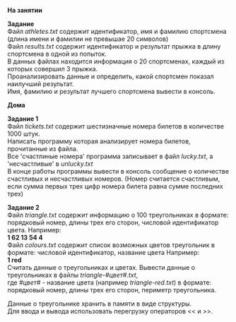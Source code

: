 __На занятии__<br>

__Задание__<br>
Файл *athletes.txt* содержит идентификатор, имя и фамилию спортсмена (длина имени и фамилии не превышае 20 символов)<br>
Файл *results.txt* содержит идентификатор и результат прыжка в длину спортсмена в одной из попыток.<br>
В данных файлах находится информация о 20 спортсменах, каждый из которых совершил 3 прыжка.<br>
Проанализировать данные и определить, какой спортсмен показал наилучший результат.<br>
Имя, фамилию и результат лучшего спортсмена вывести в консоль.

__Дома__<br>

__Задание 1__<br>
Файл *tickets.txt* содержит шестизначные номера билетов в количестве 1000 штук.<br>
Написать программу которая анализирует номера билетов, прочитанные из файла.<br>
Все 'счастлиные номера' программа записывает в файл *lucky.txt*, а 'несчастливые' в *unlucky.txt*<br>
В конце работы программы вывести в консоль сообщение о количестве счастливых и несчастливых номеров.
(Номер считается счастливым, если сумма первых трех цифр номера билета равна сумме последних трех)

__Задание 2__<br>
Файл *triangle.txt* содержит информацию о 100 треугольниках в формате:
порядковый номер, длины трех его сторон, числовой идентификатор цвета.
Например:<br>
__1 62 13 54 4__<br>
Файл *colours.txt* содержит список возможных цветов треугольник в формате:
числовой идентификатор, название цвета
Например:<br>
__1 red__<br>
Считать данные о треугольниках и цветах.
Вывести данные о треугольниках в файлы *triangle-#цвет#.txt*,<br>
где *#цвет#* - название цвета (например *triangle-red.txt*) в формате:<br>
порядковый номер, длины трех его сторон, периметр треугольника.<br>

Данные о треугольнике хранить в памяти в виде структуры.<br>
Для ввода и вывода использовать перегрузку операторов << и >>.
